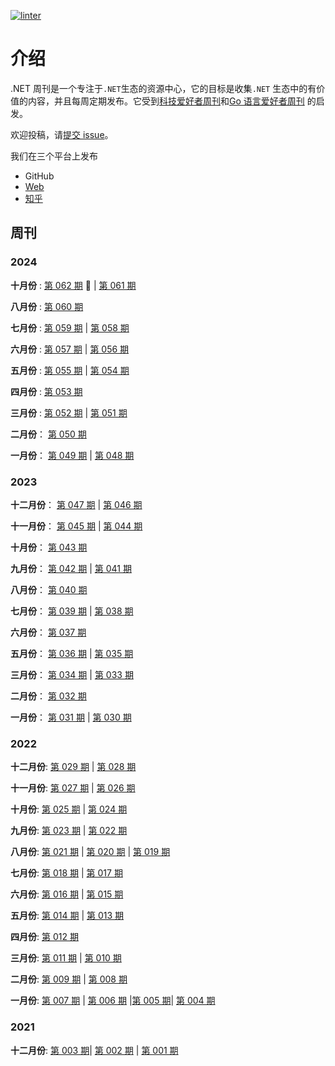 [![linter](<https://dev.azure.com/tindi/DotNETWeekly/_apis/build/status/DotNETWeekly-io.DotNetWeekly%20(1)?branchName=master>)](https://dev.azure.com/tindi/DotNETWeekly/_build/latest?definitionId=10&branchName=master)

# 介绍

.NET 周刊是一个专注于`.NET`生态的资源中心，它的目标是收集`.NET` 生态中的有价值的内容，并且每周定期发布。它受到[科技爱好者周刊](https://github.com/ruanyf/weekly)和[Go 语言爱好者周刊](https://github.com/polaris1119/golangweekly) 的启发。

欢迎投稿，请[提交 issue](https://github.com/DotNETWeekly-io/DotNetWeekly/issues)。

我们在三个平台上发布

- GitHub
- [Web](https://www.fungkao.net/searchByTag/.NET%20Weekly)
- [知乎](https://www.zhihu.com/column/c_1775053216763277312)

## 周刊

### 2024

**十月份** :  [第 062 期](docs/episode-062.md) :high_brightness: |  [第 061 期](docs/episode-061.md)

**八月份** : [第 060 期](docs/episode-060.md)

**七月份** :  [第 059 期](docs/episode-059.md) |  [第 058 期](docs/episode-058.md)

**六月份** : [第 057 期](docs/episode-057.md) |  [第 056 期](docs/episode-056.md)  

**五月份** : [第 055 期](docs/episode-055.md) | [第 054 期](docs/episode-054.md)

**四月份** : [第 053 期](docs/episode-053.md)

**三月份** : [第 052 期](docs/episode-052.md) |  [第 051 期](docs/episode-051.md)

**二月份**： [第 050 期](docs/episode-050.md)

**一月份**：  [第 049 期](docs/episode-049.md) | [第 048 期](docs/episode-048.md)

### 2023

**十二月份**： [第 047 期](docs/episode-047.md) | [第 046 期](docs/episode-046.md)

**十一月份**： [第 045 期](docs/episode-045.md) | [第 044 期](docs/episode-044.md)

**十月份**： [第 043 期](docs/episode-043.md)

**九月份**： [第 042 期](docs/episode-042.md) | [第 041 期](docs/episode-041.md)

**八月份**： [第 040 期](docs/episode-040.md)

**七月份**： [第 039 期](docs/episode-039.md) | [第 038 期](docs/episode-038.md)

**六月份**： [第 037 期](docs/episode-037.md)

**五月份**： [第 036 期](docs/episode-036.md) | [第 035 期](docs/episode-035.md)

**三月份**： [第 034 期](docs/episode-034.md) | [第 033 期](docs/episode-033.md)

**二月份**： [第 032 期](docs/episode-032.md)

**一月份**： [第 031 期](docs/episode-031.md) | [第 030 期](docs/episode-030.md)

### 2022

**十二月份**: [第 029 期](docs/episode-029.md) | [第 028 期](docs/episode-028.md)

**十一月份**: [第 027 期](docs/episode-027.md) | [第 026 期](docs/episode-026.md)

**十月份**: [第 025 期](docs/episode-025.md) | [第 024 期](docs/episode-024.md)

**九月份**: [第 023 期](docs/episode-023.md) | [第 022 期](docs/episode-022.md)

**八月份**: [第 021 期](docs/episode-021.md) | [第 020 期](docs/episode-020.md) | [第 019 期](docs/episode-019.md)

**七月份**: [第 018 期](docs/episode-018.md) | [第 017 期](docs/episode-017.md)

**六月份**: [第 016 期](docs/episode-016.md) | [第 015 期](docs/episode-015.md)

**五月份**: [第 014 期](docs/episode-014.md) | [第 013 期](docs/episode-013.md)

**四月份**: [第 012 期](docs/episode-012.md)

**三月份**: [第 011 期](docs/episode-011.md) | [第 010 期](docs/episode-010.md)

**二月份**: [第 009 期](docs/episode-009.md) | [第 008 期](docs/episode-008.md)

**一月份**: [第 007 期](docs/episode-007.md) | [第 006 期](docs/episode-006.md) |[第 005 期](docs/episode-005.md)| [第 004 期](docs/episode-004.md)

### 2021

**十二月份**: [第 003 期](docs/episode-003.md)| [第 002 期](docs/episode-002.md) | [第 001 期](docs/episode-001.md)
